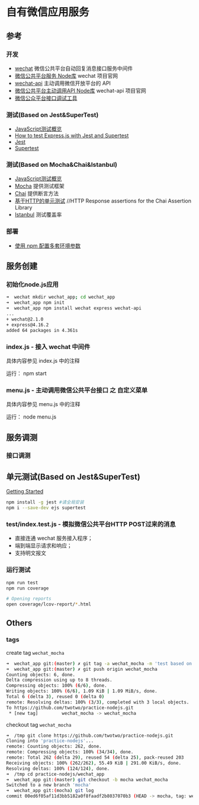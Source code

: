 # 自有微信应用服务

## 参考

### 开发
* [wechat](https://www.npmjs.com/package/wechat) 微信公共平台自动回复消息接口服务中间件
* [微信公共平台服务 Node库](http://doxmate.cool/node-webot/wechat/) wechat 项目官网
* [wechat-api](https://www.npmjs.com/package/wechat-api) 主动调用微信开放平台的 API
* [微信公共平台主动调用API Node库](http://doxmate.cool/node-webot/wechat-api/) wechat-api 项目官网
* [微信公众平台接口调试工具](https://mp.weixin.qq.com/debug)

### 测试(Based on Jest&SuperTest)
* [JavaScript测试概览](http://wiki.li3huo.com/JavaScript_Testing_Overview#Jest)
* [How to test Express.js with Jest and Supertest](http://www.albertgao.xyz/2017/05/24/how-to-test-expressjs-with-jest-and-supertest/)
* [Jest](https://facebook.github.io/jest/)
* [Supertest](https://github.com/visionmedia/supertest)

### 测试(Based on Mocha&Chai&Istanbul)
* [JavaScript测试概览](http://wiki.li3huo.com/JavaScript_Testing_Overview#Mocha)
* [Mocha](https://mochajs.org) 提供测试框架
* [Chai](https://github.com/chaijs/chai) 提供断言方法
* [基于HTTP的单元测试](https://github.com/chaijs/chai-http) //HTTP Response assertions for the Chai Assertion Library
* [Istanbul](https://github.com/gotwarlost/istanbul) 测试覆盖率

### 部署
* [使用 npm 配置多套环境参数](../npm-dev-qa-prod.md)

## 服务创建

### 初始化node.js应用

```bash
➜  wechat mkdir wechat_app; cd wechat_app
➜  wechat_app npm init
➜  wechat_app npm install wechat express wechat-api
...
+ wechat@2.1.0
+ express@4.16.2
added 64 packages in 4.361s
```

### index.js - 接入 wechat 中间件

具体内容参见 index.js 中的注释

运行： npm start

### menu.js - 主动调用微信公共平台接口 之 自定义菜单

具体内容参见 menu.js 中的注释

运行： node menu.js

## 服务调测

### 接口调测


## 单元测试(Based on Jest&SuperTest)
[Getting Started](https://facebook.github.io/jest/docs/en/getting-started.html)

```bash
npm install -g jest #请全局安装
npm i --save-dev ejs supertest
```

### test/index.test.js - 模拟微信公共平台HTTP POST过来的消息

* 直接连通 wechat 服务接入程序；
* 端到端显示请求和响应；
* 支持明文报文

### 运行测试

```bash
npm run test
npm run coverage

# Opening reports
open coverage/lcov-report/*.html
```


## Others

### tags

create tag `wechat_mocha`

```bash
➜  wechat_app git:(master) ✗ git tag -a wechat_mocha -m 'test based on mocha'
➜  wechat_app git:(master) ✗ git push origin wechat_mocha
Counting objects: 6, done.
Delta compression using up to 8 threads.
Compressing objects: 100% (6/6), done.
Writing objects: 100% (6/6), 1.09 KiB | 1.09 MiB/s, done.
Total 6 (delta 3), reused 0 (delta 0)
remote: Resolving deltas: 100% (3/3), completed with 3 local objects.
To https://github.com/twotwo/practice-nodejs.git
 * [new tag]         wechat_mocha -> wechat_mocha
```

checkout tag `wechat_mocha`

```bash
➜  /tmp git clone https://github.com/twotwo/practice-nodejs.git
Cloning into 'practice-nodejs'...
remote: Counting objects: 262, done.
remote: Compressing objects: 100% (34/34), done.
remote: Total 262 (delta 29), reused 54 (delta 25), pack-reused 203
Receiving objects: 100% (262/262), 55.49 KiB | 291.00 KiB/s, done.
Resolving deltas: 100% (124/124), done.
➜  /tmp cd practice-nodejs/wechat_app
➜  wechat_app git:(master) git checkout -b mocha wechat_mocha
Switched to a new branch 'mocha'
➜  wechat_app git:(mocha) git log
commit 00ed6f05af11d3bb5182a0f8faadf2b8037070b3 (HEAD -> mocha, tag: wechat_mocha)
```
